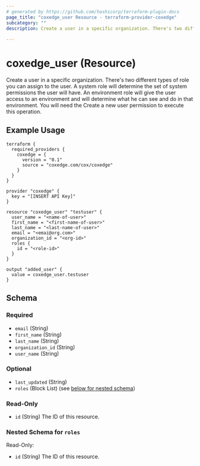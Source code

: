 ```yaml
---
# generated by https://github.com/hashicorp/terraform-plugin-docs
page_title: "coxedge_user Resource - terraform-provider-coxedge"
subcategory: ""
description: Create a user in a specific organization. There's two different types of role you can assign to the user. A system role will determine the set of system permissions the user will have. An environment role will give the user access to an environment and will determine what he can see and do in that environment. You will need the Create a new user permission to execute this operation.
  
---
```


# coxedge_user (Resource)

Create a user in a specific organization. There's two different types of role you can assign to the user. A system role will determine the set of system permissions the user will have. An environment role will give the user access to an environment and will determine what he can see and do in that environment. You will need the Create a new user permission to execute this operation.

Example Usage
---
```
terraform {
  required_providers {
    coxedge = {
      version = "0.1"
      source = "coxedge.com/cox/coxedge"
    }
  }
}

provider "coxedge" {
  key = "[INSERT API Key]"
}

resource "coxedge_user" "testuser" {
  user_name = "<name-of-user>"
  first_name = "<first-name-of-user>"
  last_name = "<last-name-of-user>"
  email = "<emai@org.com>"
  organization_id = "<org-id>"
  roles {
    id = "<role-id>"
  }
}

output "added_user" {
  value = coxedge_user.testuser
}
```



<!-- schema generated by tfplugindocs -->
## Schema

### Required

- `email` (String)
- `first_name` (String)
- `last_name` (String)
- `organization_id` (String)
- `user_name` (String)

### Optional

- `last_updated` (String)
- `roles` (Block List) (see [below for nested schema](#nestedblock--roles))

### Read-Only

- `id` (String) The ID of this resource.

<a id="nestedblock--roles"></a>
### Nested Schema for `roles`

Read-Only:

- `id` (String) The ID of this resource.


